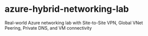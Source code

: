 # azure-hybrid-networking-lab
Real-world Azure networking lab with Site-to-Site VPN, Global VNet Peering, Private DNS, and VM connectivity
